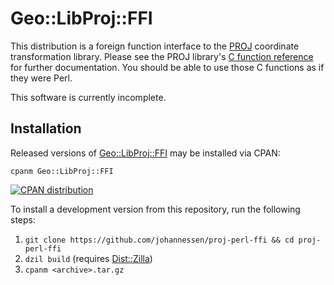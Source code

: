 Geo::LibProj::FFI
=================

This distribution is a foreign function interface to the [PROJ][]
coordinate transformation library. Please see the PROJ library's
[C function reference][] for further documentation. You should be
able to use those C functions as if they were Perl.

This software is currently incomplete.

[PROJ]: https://proj.org/
[C function reference]: https://proj.org/development/reference/functions.html


Installation
------------

Released versions of [Geo::LibProj::FFI][] may be installed via CPAN:

	cpanm Geo::LibProj::FFI

[![CPAN distribution](https://badge.fury.io/pl/Geo-LibProj-FFI.svg)](https://badge.fury.io/pl/Geo-LibProj-FFI)

To install a development version from this repository, run the following steps:

 1. `git clone https://github.com/johannessen/proj-perl-ffi && cd proj-perl-ffi`
 1. `dzil build` (requires [Dist::Zilla][])
 1. `cpanm <archive>.tar.gz`

[Geo::LibProj::FFI]: https://metacpan.org/release/Geo-LibProj-FFI
[Dist::Zilla]: https://metacpan.org/release/Dist-Zilla
